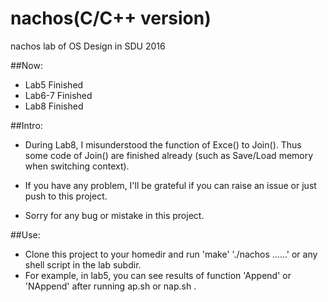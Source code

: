 # nachos(C/C++ version)
nachos lab of OS Design in SDU 2016

##Now:

* Lab5 Finished	
* Lab6-7 Finished
* Lab8 Finished

##Intro:

* During Lab8, I misunderstood the function of Exce() to Join(). Thus some code of Join() are finished already (such as Save/Load memory when switching context).

* If you have any problem, I'll be grateful if you can raise an issue or just push to this project.

* Sorry for any bug or mistake in this project.

##Use:

* Clone this project to your homedir and run 'make' './nachos ......' or any shell script in the lab subdir.
* For example, in lab5, you can see results of function 'Append' or 'NAppend' after running ap.sh or nap.sh .
